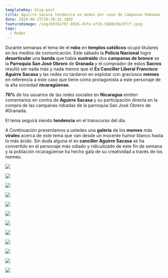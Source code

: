 ```yaml
---
templateKey: blog-post
title: Aguirre Sacasa tendencia en memes por caso de Campanas Robadas
date: 2020-08-15T20:29:32.180Z
featuredimage: /img/b935a797-6926-45fe-af16-5808e36c8f1f.jpeg
tags:
  - Redes
---
```

Durante semanas el tema de el **robo** en **templos católicos** ocupó titulares en los medios de comunicación. Este sábado la **Policía Nacional** logró **desarticular** una **banda** que había **sustraído** dos **campanas de bronce** se la **Parroquia** **San José Obrero** de **Granada** y el comprador de estos **Sacros** resultó ser nada más y nada menos que el **Ex Canciller Liberal** **Francisco Aguirre Sacasa** y las redes no tardaron en explotar con graciosos **memes** en referencia a este caso que tiene como protagonista a este personaje de la alta sociedad **nicaragüense**.

**76%** de los usuarios de las redes sociales en **Nicaragua** emiten comentarios en contra de **Aguirre Sacasa** y su participación directa en la compra de las campanas robadas de la parroquia San José Obrero de #Granada. 

El tema seguirá siendo **tendencia** en el transcurso del día.

A Continuación presentamos a ustedes una **galería** de los **memes** más **virales** acerca de este tema que van desde un inocente humor blanco hasta lo más ácido. Sin duda alguna el ex **canciller Aguirre Sacasa** se ha convertido en el personaje más odiado y ridiculizado de este fin de semana y la población nicaragüense ha hecho gala de su creatividad a través de los memes.

![](/img/b9bba42e-e63d-471d-806c-c9c6a6d6b371.jpeg)

![](/img/611d0df6-eda4-4b04-92c7-a7e42c79fd91.jpeg)

![](/img/b656a20d-9c48-41b7-9387-ac824f985d8e.jpeg)

![](/img/0f1b4713-3667-4b56-9339-c925f48fd7a6.jpeg)

![](/img/8008cfb7-5e04-4e45-9f39-470097fbf3e8.jpeg)

![](/img/d746a63a-47be-47f5-9f9f-3aa06a33fa55.jpeg)

![](/img/6416b87e-1e7d-4895-b817-b3f5d0c6aa24.jpeg)

![](/img/9c621274-8b0d-48d0-9dee-be05905426db.jpeg)

![](/img/895e3dff-0bfa-4747-988a-d000b3ba31d1.jpeg)

![](/img/f79b7a5d-3224-4ae7-bb4a-b42a70dbdf02.jpeg)

![](/img/46318954-a0e5-48b4-98c4-5109ee700ecc.jpeg)

![](/img/907d5b45-c908-4b48-9e0f-65270d30704c.jpeg)